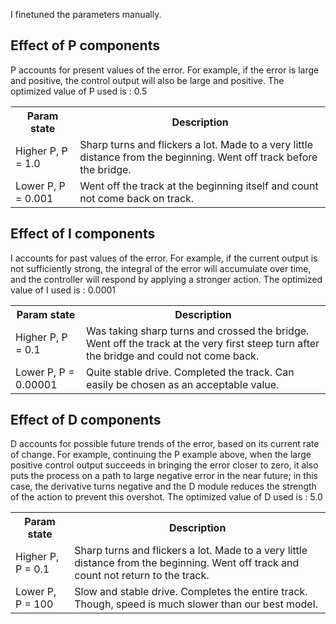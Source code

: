 I finetuned the parameters manually.

## Effect of P components 
P accounts for present values of the error. For example, if the error is large and positive, the control output will also be large and positive. The optimized value of P used is : 0.5

<table>
	<th>Param state</th><th>Description</th>
	<tr>
		<td>Higher P,
		P = 1.0</td>
		<td>Sharp turns and flickers a lot. Made to a very little distance from the beginning. Went off track before the bridge.</td>
	</tr>
	<tr>
		<td>Lower P, P = 0.001</td>
		<td>Went off the track at the beginning itself and count not come back on track. </td>
	</tr>
</table>

## Effect of I components 
I accounts for past values of the error. For example, if the current output is not sufficiently strong, the integral of the error will accumulate over time, and the controller will respond by applying a stronger action. The optimized value of I used is : 0.0001

<table>
	<th>Param state</th><th>Description</th>
	<tr>
		<td>Higher P,
		P = 0.1</td>
		<td>Was taking sharp turns and crossed the bridge. Went off the track at the very first steep turn after the bridge and could not come back. </td>
	</tr>
	<tr>
		<td>Lower P, P = 0.00001</td>
		<td>Quite stable drive. Completed the track. Can easily be chosen as an acceptable value.</td>
	</tr>
</table>

## Effect of D components 
D accounts for possible future trends of the error, based on its current rate of change. For example, continuing the P example above, when the large positive control output succeeds in bringing the error closer to zero, it also puts the process on a path to large negative error in the near future; in this case, the derivative turns negative and the D module reduces the strength of the action to prevent this overshot. The optimized value of D used is : 5.0

<table>
	<th>Param state</th><th>Description</th>
	<tr>
		<td>Higher P,
		P = 0.1</td>
		<td>Sharp turns and flickers a lot. Made to a very little distance from the beginning. Went off track and count not return to the track.</td>
	</tr>
	<tr>
		<td>Lower P, P = 100</td>
		<td>Slow and stable drive. Completes the entire track. Though, speed is much slower than our best model.</td>
	</tr>
</table>